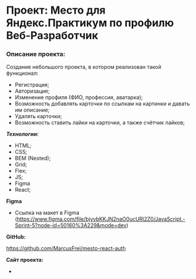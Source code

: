 # Проект: Место для Яндекс.Практикум по профилю Веб-Разработчик

### Описание проекта:
Создание небольшого проекта, в котором реализован такой функционал:
* Регистрация;
* Авторизация;
* Изменение профиля (ФИО, профессия, аватарка);
* Возможность добавлять карточки по ссылкам на картинки и давать им описание;
* Удалять карточки;
* Возможность ставить лайки на карточки, а также счётчик лайков;

***Технологии:***

* HTML;
* CSS;
* BEM (Nested);
* Grid;
* Flex;
* JS;
* Figma
* React;

**Figma**

* Ссылка на макет в Figma (https://www.figma.com/file/bjyvbKKJN2naO0ucURl2Z0/JavaScript.-Sprint-5?node-id=50160%3A229&mode=dev)

**GitHub:**

https://github.com/MarcusFrei/mesto-react-auth

**Сайт проекта:**

-
